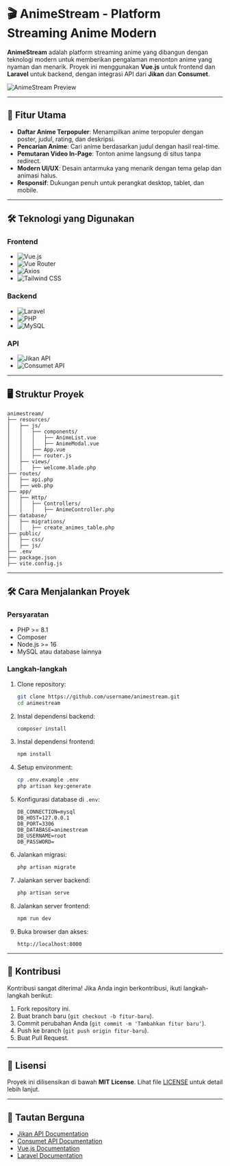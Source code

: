 
# 🎬 AnimeStream - Platform Streaming Anime Modern

**AnimeStream** adalah platform streaming anime yang dibangun dengan teknologi modern untuk memberikan pengalaman menonton anime yang nyaman dan menarik. Proyek ini menggunakan **Vue.js** untuk frontend dan **Laravel** untuk backend, dengan integrasi API dari **Jikan** dan **Consumet**.

![AnimeStream Preview](https://via.placeholder.com/800x400.png?text=AnimeStream+Preview) <!-- Ganti dengan screenshot proyek Anda -->

---

## 🚀 Fitur Utama

- **Daftar Anime Terpopuler**: Menampilkan anime terpopuler dengan poster, judul, rating, dan deskripsi.
- **Pencarian Anime**: Cari anime berdasarkan judul dengan hasil real-time.
- **Pemutaran Video In-Page**: Tonton anime langsung di situs tanpa redirect.
- **Modern UI/UX**: Desain antarmuka yang menarik dengan tema gelap dan animasi halus.
- **Responsif**: Dukungan penuh untuk perangkat desktop, tablet, dan mobile.

---

## 🛠 Teknologi yang Digunakan

### Frontend
- ![Vue.js](https://img.shields.io/badge/Vue.js-4FC08D?style=for-the-badge&logo=vuedotjs&logoColor=white)
- ![Vue Router](https://img.shields.io/badge/Vue_Router-4FC08D?style=for-the-badge&logo=vuedotjs&logoColor=white)
- ![Axios](https://img.shields.io/badge/Axios-5A29E4?style=for-the-badge&logo=axios&logoColor=white)
- ![Tailwind CSS](https://img.shields.io/badge/Tailwind_CSS-38B2AC?style=for-the-badge&logo=tailwind-css&logoColor=white)

### Backend
- ![Laravel](https://img.shields.io/badge/Laravel-FF2D20?style=for-the-badge&logo=laravel&logoColor=white)
- ![PHP](https://img.shields.io/badge/PHP-777BB4?style=for-the-badge&logo=php&logoColor=white)
- ![MySQL](https://img.shields.io/badge/MySQL-4479A1?style=for-the-badge&logo=mysql&logoColor=white)

### API
- ![Jikan API](https://img.shields.io/badge/Jikan_API-000000?style=for-the-badge&logo=myanimelist&logoColor=white)
- ![Consumet API](https://img.shields.io/badge/Consumet_API-00B4D8?style=for-the-badge)

---

## 🖥️ Struktur Proyek

```plaintext
animestream/
├── resources/
│   ├── js/
│   │   ├── components/
│   │   │   ├── AnimeList.vue
│   │   │   ├── AnimeModal.vue
│   │   ├── App.vue
│   │   ├── router.js
│   ├── views/
│   │   ├── welcome.blade.php
├── routes/
│   ├── api.php
│   ├── web.php
├── app/
│   ├── Http/
│   │   ├── Controllers/
│   │   │   ├── AnimeController.php
├── database/
│   ├── migrations/
│   │   ├── create_animes_table.php
├── public/
│   ├── css/
│   ├── js/
├── .env
├── package.json
├── vite.config.js
```

---

## 🛠️ Cara Menjalankan Proyek

### Persyaratan
- PHP >= 8.1
- Composer
- Node.js >= 16
- MySQL atau database lainnya

### Langkah-langkah
1. Clone repository:
   ```bash
   git clone https://github.com/username/animestream.git
   cd animestream
   ```

2. Instal dependensi backend:
   ```bash
   composer install
   ```

3. Instal dependensi frontend:
   ```bash
   npm install
   ```

4. Setup environment:
   ```bash
   cp .env.example .env
   php artisan key:generate
   ```

5. Konfigurasi database di `.env`:
   ```env
   DB_CONNECTION=mysql
   DB_HOST=127.0.0.1
   DB_PORT=3306
   DB_DATABASE=animestream
   DB_USERNAME=root
   DB_PASSWORD=
   ```

6. Jalankan migrasi:
   ```bash
   php artisan migrate
   ```

7. Jalankan server backend:
   ```bash
   php artisan serve
   ```

8. Jalankan server frontend:
   ```bash
   npm run dev
   ```

9. Buka browser dan akses:
   ```
   http://localhost:8000
   ```

---

## 🤝 Kontribusi

Kontribusi sangat diterima! Jika Anda ingin berkontribusi, ikuti langkah-langkah berikut:
1. Fork repository ini.
2. Buat branch baru (`git checkout -b fitur-baru`).
3. Commit perubahan Anda (`git commit -m 'Tambahkan fitur baru'`).
4. Push ke branch (`git push origin fitur-baru`).
5. Buat Pull Request.

---

## 📄 Lisensi

Proyek ini dilisensikan di bawah **MIT License**. Lihat file [LICENSE](LICENSE) untuk detail lebih lanjut.

---

## 📌 Tautan Berguna
- [Jikan API Documentation](https://jikan.moe/)
- [Consumet API Documentation](https://consumet.org/)
- [Vue.js Documentation](https://vuejs.org/)
- [Laravel Documentation](https://laravel.com/)
```
